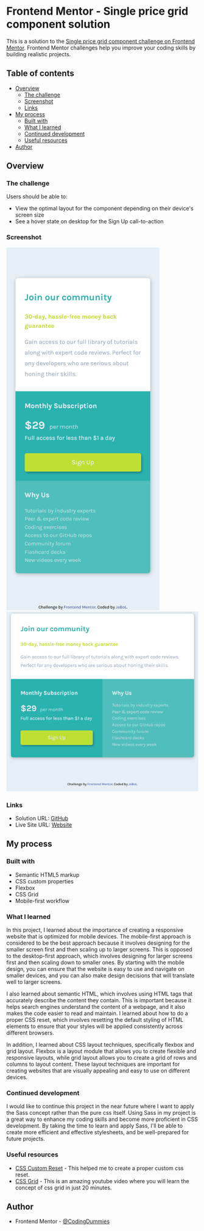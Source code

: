 # Frontend Mentor - Single price grid component solution

This is a solution to the [Single price grid component challenge on Frontend Mentor](https://www.frontendmentor.io/challenges/single-price-grid-component-5ce41129d0ff452fec5abbbc). Frontend Mentor challenges help you improve your coding skills by building realistic projects. 

## Table of contents

- [Overview](#overview)
  - [The challenge](#the-challenge)
  - [Screenshot](#screenshot)
  - [Links](#links)
- [My process](#my-process)
  - [Built with](#built-with)
  - [What I learned](#what-i-learned)
  - [Continued development](#continued-development)
  - [Useful resources](#useful-resources)
- [Author](#author)

## Overview

### The challenge

Users should be able to:

- View the optimal layout for the component depending on their device's screen size
- See a hover state on desktop for the Sign Up call-to-action

### Screenshot

![Mobile Preview](./screenshot/mobile-preview.png)
![Desktop Preview](./screenshot/desktop-preview.png)

### Links

- Solution URL: [GitHub](https://github.com/ErrorRebirth/single-price-grid-component/tree/gh-pages)
- Live Site URL: [Website](https://errorrebirth.github.io/single-price-grid-component/)

## My process

### Built with

- Semantic HTML5 markup
- CSS custom properties
- Flexbox
- CSS Grid
- Mobile-first workflow

### What I learned

In this project, I learned about the importance of creating a responsive website that is optimized for mobile devices. The mobile-first approach is considered to be the best approach because it involves designing for the smaller screen first and then scaling up to larger screens. This is opposed to the desktop-first approach, which involves designing for larger screens first and then scaling down to smaller ones. By starting with the mobile design, you can ensure that the website is easy to use and navigate on smaller devices, and you can also make design decisions that will translate well to larger screens.

I also learned about semantic HTML, which involves using HTML tags that accurately describe the content they contain. This is important because it helps search engines understand the content of a webpage, and it also makes the code easier to read and maintain. I learned about how to do a proper CSS reset, which involves resetting the default styling of HTML elements to ensure that your styles will be applied consistently across different browsers.

In addition, I learned about CSS layout techniques, specifically flexbox and grid layout. Flexbox is a layout module that allows you to create flexible and responsive layouts, while grid layout allows you to create a grid of rows and columns to layout content. These layout techniques are important for creating websites that are visually appealing and easy to use on different devices.

### Continued development

I would like to continue this project in the near future where I want to apply the 
Sass concept rather than the pure css itself. Using Sass in my project is a great way to enhance my coding skills and become more proficient in CSS development. By taking the time to learn and apply Sass, I'll be able to create more efficient and effective stylesheets, and be well-prepared for future projects.

### Useful resources

- [CSS Custom Reset](https://www.joshwcomeau.com/css/custom-css-reset/) - This helped me to create a proper custom css reset.
- [CSS Grid](https://www.youtube.com/watch?v=9zBsdzdE4sM&ab_channel=WebDevSimplified) - This is an amazing youtube video where you will learn the concept of css grid in just 20 minutes.

## Author

- Frontend Mentor - [@CodingDummies](https://www.frontendmentor.io/profile/CodingDummies)
